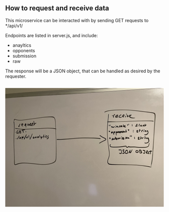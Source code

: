 ## How to request and receive data
This microservice can be interacted with by sending GET requests to */api/v1/<endpoint>
  
Endpoints are listed in server.js, and include:
   * anayltics
   * opponents
   * submission
   * raw
  
The response will be a JSON object, that can be handled as desired by the requester. 
  
## ![uml chart](https://github.com/paullpp/cs-361-osu/blob/master/uml.jpg?raw=true)
